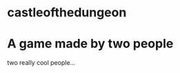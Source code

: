 castleofthedungeon
=========================
A game made by two people
=========================
two really cool people...
